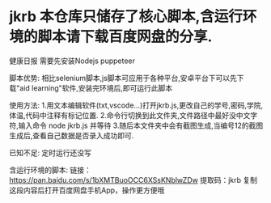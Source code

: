 # jkrb 本仓库只储存了核心脚本,含运行环境的脚本请下载百度网盘的分享.
健康日报
需要先安装Nodejs puppeteer

脚本优势:
相比selenium脚本,js脚本可应用于各种平台,安卓平台下可以先下载"aid learning"软件,安装完环境后,即可运行此脚本

使用方法:
1.用文本编辑软件(txt,vscode...)打开jkrb.js,更改自己的学号,密码,学院,体温,代码中注释有标记位置.
2.命令行切换到此文件夹,文件路径中最好没中文字符,输入命令 node jkrb.js 并等待
3.随后本文件夹中会有截图生成,当编号12的截图生成后,查看自己数据是否录入成功即可.

已知不足:
定时运行还没写

含运行环境的脚本:
链接：https://pan.baidu.com/s/1bXMTBuoOCC6XSsKNblwZDw 
提取码：jkrb 
复制这段内容后打开百度网盘手机App，操作更方便哦
